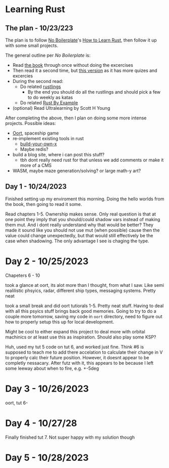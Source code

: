 # Learning Rust

## The plan - 10/23/223
The plan is to follow [No Boilerplate](https://www.youtube.com/@NoBoilerplate)'s [How to Learn Rust](https://www.youtube.com/watch?v=2hXNd6x9sZs), then follow it up with some small projects.

The general outline per *No Boilerplate* is:
- Read [the book](https://doc.rust-lang.org/stable/book/title-page.html) through once without doing the excercises
- Then read it a second time, but [this version](https://rust-book.cs.brown.edu/) as it has more quizes and excercies
- During the second read:
    - Do related [rustlings](https://github.com/rust-lang/rustlings)
        - By the end you should do all the rustlings and should pick a few to do weekly as katas
    - Do related [Rust By Example](https://doc.rust-lang.org/rust-by-example/)
- (optional) Read Ultralearning by Scott H Young

After completing the above, then I plan on doing some more intense projects. Possible ideas:
- [Oort](https://oort.rs/?utm_source=tldrwebdev), spaceship game
- re-implement existing tools in rust
    - [build-your-own-x](https://github.com/codecrafters-io/build-your-own-x?utm_source=tldrwebdev)
    - Maybe redis?
- build a blog site, where i can post this stuff?
    - tbh dont really need rust for that unless we add comments or make it more of a CMS
- WASM, maybe maze generation/solving? or large math-y art?


## Day 1 - 10/24/2023
Finished setting up my enviroment this morning. Doing the hello worlds from the book, then going to read it some.

Read chapters 1-5. Ownership makes sense. Only real question is that at one point they imply that you should/could shadow vars instead of making them mut. And i dont really understand why that would be better? They made it sound like you should not use mut (when possible) cause then the value could change unexpectedly, but that would still effectively be the case when shadowing. The only advantage I see is chaging the type.

# Day 2 - 10/25/2023

Chapeters 6 - 10

took a glance at oort, its alot more than I thought, from what I saw. Like semi realilistic phsyics, radar, different ship types, messaging systems. Pretty neat

took a small break and did oort tutiorals 1-5. Pretty neat stuff. Having to deal with all this psyics stuff brings back good memories. Going to try to do a couple more tomorrow, saving my code in `oort` directory, need to figure out how to properly setup this up for local development.

Might be cool to either expand this project to deal more with orbital machinics or at least use this as inspiration. Should also play some KSP?

Huh, used my tut 5 code on tut 6, and worked just fine. Think #6 is supposed to teach me to add there accelation to calculate their change in V to properly calc their future position. However, it doesnt appear to be completly nessacary. After futz with it, this appears to be because I left some leeway about when to fire, e.g. +-5deg

# Day 3 - 10/26/2023

oort, tut 6-

# Day 4 - 10/27/28
Finally finished tut 7. Not super happy with my solution though

# Day 5 - 10/28/2023